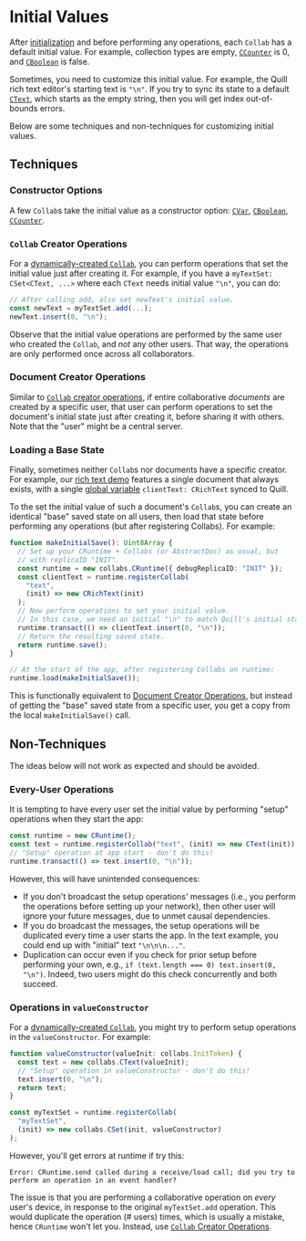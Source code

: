 # Initial Values

After [initialization](../guide/initialization.html) and before performing any operations, each `Collab` has a default initial value. For example, collection types are empty, [`CCounter`](../api/collabs/classes/CCounter.html) is 0, and [`CBoolean`](../api/collabs/classes/CBoolean.html) is false.

Sometimes, you need to customize this initial value. For example, the Quill rich text editor's starting text is `"\n"`. If you try to sync its state to a default [`CText`](../api/collabs/classes/CText.html), which starts as the empty string, then you will get index out-of-bounds errors.

Below are some techniques and non-techniques for customizing initial values.

## Techniques

### Constructor Options

A few `Collab`s take the initial value as a constructor option: [`CVar`](../api/collabs/classes/CVar.html), [`CBoolean`](../api/collabs/classes/CBoolean.html), [`CCounter`](../api/collabs/classes/CCounter.html).

### `Collab` Creator Operations

For a [dynamically-created `Collab`](../guide/initialization.html#dynamically-created-collabs), you can perform operations that set the initial value just after creating it. For example, if you have a `myTextSet: CSet<CText, ...>` where each `CText` needs initial value `"\n"`, you can do:

```ts
// After calling add, also set newText's initial value.
const newText = myTextSet.add(...);
newText.insert(0, "\n");
```

Observe that the initial value operations are performed by the same user who created the `Collab`, and _not_ any other users. That way, the operations are only performed once across all collaborators.

### Document Creator Operations

Similar to [`Collab` creator operations](#collab-creator-operations), if entire collaborative _documents_ are created by a specific user, that user can perform operations to set the document's initial state just after creating it, before sharing it with others. Note that the "user" might be a central server.

### Loading a Base State

Finally, sometimes neither `Collab`s nor documents have a specific creator. For example, our [rich text demo](https://github.com/composablesys/collabs/blob/master/demos/apps/rich-text/src/rich_text.ts) features a single document that always exists, with a single [global variable](../guide/initialization.html#global-variable-collabs) `clientText: CRichText` synced to Quill.

To the set the initial value of such a document's `Collab`s, you can create an identical "base" saved state on all users, then load that state before performing any operations (but after registering Collabs). For example:

```ts
function makeInitialSave(): Uint8Array {
  // Set up your CRuntime + Collabs (or AbstractDoc) as usual, but
  // with replicaID "INIT".
  const runtime = new collabs.CRuntime({ debugReplicaID: "INIT" });
  const clientText = runtime.registerCollab(
    "text",
    (init) => new CRichText(init)
  );
  // Now perform operations to set your initial value.
  // In this case, we need an initial "\n" to match Quill's initial state.
  runtime.transact(() => clientText.insert(0, "\n"));
  // Return the resulting saved state.
  return runtime.save();
}

// At the start of the app, after registering Collabs on runtime:
runtime.load(makeInitialSave());
```

This is functionally equivalent to [Document Creator Operations](#document-creator-operations), but instead of getting the "base" saved state from a specific user, you get a copy from the local `makeInitialSave()` call.

## Non-Techniques

The ideas below will not work as expected and should be avoided.

### Every-User Operations

It is tempting to have every user set the initial value by performing "setup" operations when they start the app:

```ts
const runtime = new CRuntime();
const text = runtime.registerCollab("text", (init) => new CText(init));
// "Setup" operation at app start - don't do this!
runtime.transact(() => text.insert(0, "\n"));
```

However, this will have unintended consequences:

- If you don't broadcast the setup operations' messages (i.e., you perform the operations before setting up your network), then other user will ignore your future messages, due to unmet causal dependencies.
- If you do broadcast the messages, the setup operations will be duplicated every time a user starts the app. In the text example, you could end up with "initial" text `"\n\n\n..."`.
- Duplication can occur even if you check for prior setup before performing your own, e.g., `if (text.length === 0) text.insert(0, "\n")`. Indeed, two users might do this check concurrently and both succeed.

### Operations in `valueConstructor`

For a [dynamically-created `Collab`](../guide/initialization.html#dynamically-created-collabs), you might try to perform setup operations in the `valueConstructor`. For example:

```ts
function valueConstructor(valueInit: collabs.InitToken) {
  const text = new collabs.CText(valueInit);
  // "Setup" operation in valueConstructor - don't do this!
  text.insert(0, "\n");
  return text;
}

const myTextSet = runtime.registerCollab(
  "myTextSet",
  (init) => new collabs.CSet(init, valueConstructor)
);
```

However, you'll get errors at runtime if try this:

```
Error: CRuntime.send called during a receive/load call; did you try to perform an operation in an event handler?
```

The issue is that you are performing a collaborative operation on _every_ user's device, in response to the original `myTextSet.add` operation. This would duplicate the operation (# users) times, which is usually a mistake, hence `CRuntime` won't let you. Instead, use [`Collab` Creator Operations](#collab-creator-operations).
